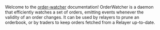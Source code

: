 Welcome to the [order-watcher](https://github.com/0xProject/0x-monorepo/tree/development/packages/order-watcher) documentation! OrderWatcher is a daemon that efficiently watches a set of orders, emitting events whenever the validity of an order changes. It can be used by relayers to prune an orderbook, or by traders to keep orders fetched from a Relayer up-to-date.

